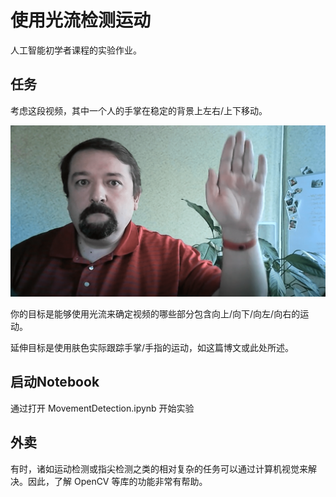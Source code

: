 # 使用光流检测运动



人工智能初学者课程的实验作业。

##  任务



考虑这段视频，其中一个人的手掌在稳定的背景上左右/上下移动。

[![Palm Movement Frame](https://github.com/happyzjp/AI-For-Beginners/raw/main/translations/zh_cn/4-ComputerVision/06-IntroCV/images/palm-movement.png)](https://github.com/happyzjp/AI-For-Beginners/blob/main/translations/zh_cn/4-ComputerVision/06-IntroCV/images/palm-movement.png)

你的目标是能够使用光流来确定视频的哪些部分包含向上/向下/向左/向右的运动。

延伸目标是使用肤色实际跟踪手掌/手指的运动，如这篇博文或此处所述。

##  启动Notebook



通过打开 MovementDetection.ipynb 开始实验

##  外卖



有时，诸如运动检测或指尖检测之类的相对复杂的任务可以通过计算机视觉来解决。因此，了解 OpenCV 等库的功能非常有帮助。
